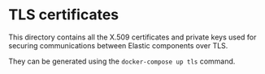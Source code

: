 # TLS certificates

This directory contains all the X.509 certificates and private keys used for securing communications between Elastic
components over TLS.

They can be generated using the `docker-compose up tls` command.
